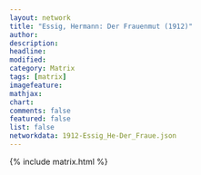 ```yaml
---
layout: network
title: "Essig, Hermann: Der Frauenmut (1912)"
author:
description:
headline:
modified:
category: Matrix
tags: [matrix]
imagefeature: 
mathjax: 
chart: 
comments: false
featured: false
list: false
networkdata: 1912-Essig_He-Der_Fraue.json
---
```

{% include matrix.html %}
